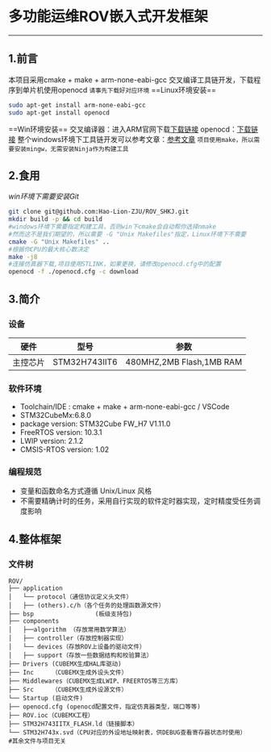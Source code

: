 ﻿# 多功能运维ROV嵌入式开发框架
___
## 1.前言
本项目采用cmake + make + arm-none-eabi-gcc 交叉编译工具链开发，下载程序到单片机使用openocd
`请事先下载好对应环境`
==Linux环境安装==
```bash
sudo apt-get install arm-none-eabi-gcc
sudo apt-get install openocd
```
==Win环境安装==
交叉编译器：进入ARM官网下载[下载链接](https://developer.arm.com/downloads/-/gnu-rm)
openocd：[下载链接](https://github.com/xpack-dev-tools/openocd-xpack/releases/)
整个windows环境下工具链开发可以参考文章：[参考文章](https://zhuanlan.zhihu.com/p/576972892)
`项目使用make，所以需要安装mingw，无需安装Ninja作为构建工具`

## 2.食用
_win环境下需要安装Git_
```bash
git clone git@github.com:Hao-Lion-ZJU/ROV_SHKJ.git
mkdir build -p && cd build
#windows环境下需要指定构建工具，否则win下cmake会自动帮你选择nmake
#然而这不是我们期望的，所以需要 -G "Unix Makefiles"指定，Linux环境下不需要
cmake -G "Unix Makefiles" ..
#根据你CPU的最大核心数决定
make -j8
#连接仿真器下载,项目使用STLINK，如果更换，请修改openocd.cfg中的配置
openocd -f ./openocd.cfg -c download
```
## 3.简介
### 设备
|硬件|型号|参数|
|---|---|---|
|主控芯片|STM32H743IIT6|480MHZ,2MB Flash,1MB RAM|
### 软件环境

 - Toolchain/IDE : cmake + make + arm-none-eabi-gcc / VSCode
 - STM32CubeMx:6.8.0
 - package version: STM32Cube FW_H7 V1.11.0
 - FreeRTOS version: 10.3.1
 - LWIP version: 2.1.2
 - CMSIS-RTOS version: 1.02
### 编程规范
- 变量和函数命名方式遵循 Unix/Linux 风格
- 不需要精确计时的任务，采用自行实现的软件定时器实现，定时精度受任务调度影响

## 4.整体框架
### 文件树  
```
ROV/
├── application
│   └── protocol（通信协议定义头文件）
│   ├── (others).c/h（各个任务的处理函数源文件）
├── bsp					(板级支持包)
├── components
│   ├──algorithm （存放常用数学算法）
│   ├── controller（存放控制器实现）
│   └── devices（存放ROV上设备的驱动文件）
│   ├── support（存放一些数据结构和校验算法）
├── Drivers	(CUBEMX生成HAL库驱动)
├── Inc		（CUBEMX生成外设头文件）
├── Middlewares（CUBEMX生成LWIP、FREERTOS等三方库）
├── Src		（CUBEMX生成外设源文件）
└── Startup	(启动文件)
├── openocd.cfg	(openocd配置文件，指定仿真器类型，端口等等)
├── ROV.ioc（CUBEMX工程）
├── STM32H743IITX_FLASH.ld（链接脚本）
└── STM32H743x.svd（CPU对应的外设地址映射表，供DEBUG查看寄存器状态时使用）
#其余文件与项目无关

```


